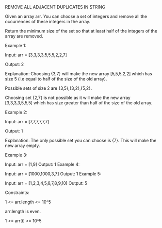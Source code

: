 ﻿REMOVE ALL ADJACENT DUPLICATES IN STRING

Given an array arr.  You can choose a set of integers and remove all the occurrences of these integers in the array.

Return the minimum size of the set so that at least half of the integers of the array are removed.

Example 1:

Input: arr = [3,3,3,3,5,5,5,2,2,7]

Output: 2

Explanation: Choosing {3,7} will make the new array [5,5,5,2,2] which has size 5 (i.e equal to half of the size of the old array).

Possible sets of size 2 are {3,5},{3,2},{5,2}.

Choosing set {2,7} is not possible as it will make the new array [3,3,3,3,5,5,5] which has size greater than half of the size of the old array.

Example 2:

Input: arr = [7,7,7,7,7,7]

Output: 1

Explanation: The only possible set you can choose is {7}. This will make the new array empty.

Example 3:

Input: arr = [1,9]
Output: 1
Example 4:

Input: arr = [1000,1000,3,7]
Output: 1
Example 5:

Input: arr = [1,2,3,4,5,6,7,8,9,10]
Output: 5
 

Constraints:

1 <= arr.length <= 10^5

arr.length is even.

1 <= arr[i] <= 10^5